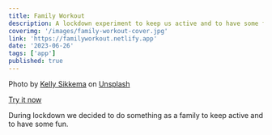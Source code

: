 ```yaml
---
title: Family Workout
description: A lockdown experiment to keep us active and to have some fun
coverimg: '/images/family-workout-cover.jpg'
link: 'https://familyworkout.netlify.app'
date: '2023-06-26'
tags: ['app']
published: true
---
```

Photo by <a href="https://unsplash.com/@kellysikkema?utm_source=unsplash&utm_medium=referral&utm_content=creditCopyText">Kelly Sikkema</a> on <a href="https://unsplash.com/photos/IZOAOjvwhaM?utm_source=unsplash&utm_medium=referral&utm_content=creditCopyText">Unsplash</a>

[Try it now](https://familyworkout.netlify.app)

During lockdown we decided to do something as a family to keep active and to have some fun.

